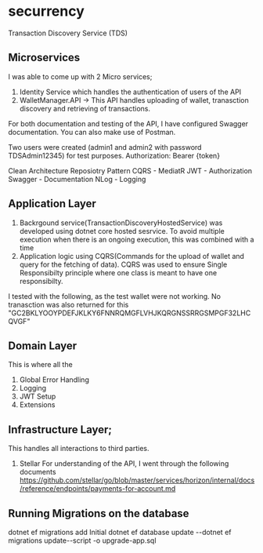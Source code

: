 # securrency
Transaction Discovery Service (TDS)




Microservices
-----------------------------------------------
I was able to come up with 2 Micro services;

1. Identity Service which handles the authentication of users of the API
2.  WalletManager.API -> This API handles uploading of wallet, tranasction discovery and retrieving of transactions.

For both documentation and testing of the API, I have configured Swagger documentation. You can also make use of Postman.

Two users were created (admin1 and admin2 with password TDSAdmin12345) for test purposes.
Authorization: Bearer {token}
 
Clean Architecture
Reposiotry Pattern
CQRS - MediatR
JWT - Authorization
Swagger - Documentation
NLog - Logging




Application Layer
----------------------------------------
1. Backrgound service(TransactionDiscoveryHostedService) was developed using dotnet core hosted sesrvice. To avoid multiple execution when there is an ongoing execution, this was combined with a time 
2. Application logic using CQRS(Commands for the upload of wallet and query for the fetching of data). CQRS was used to ensure Single Responsibilty principle where one class is meant to have one responsibilty.

I tested with the following, as the test wallet were not working. No tranasction was also returned for this
"GC2BKLYOOYPDEFJKLKY6FNNRQMGFLVHJKQRGNSSRRGSMPGF32LHCQVGF"

Domain Layer
--------------------------------------------
This is where all the 
1. Global Error Handling
2. Logging
3. JWT Setup
4. Extensions





Infrastructure Layer;
-----------------------------------------------
This handles all interactions to third parties.
1. Stellar
For understanding of the API, I went through the following documents
https://github.com/stellar/go/blob/master/services/horizon/internal/docs/reference/endpoints/payments-for-account.md


Running Migrations on the database
--------------------------------------
dotnet ef migrations add Initial 
dotnet ef database update
--dotnet ef migrations update--script -o upgrade-app.sql




